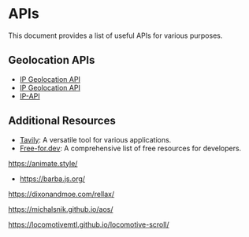 # APIs

This document provides a list of useful APIs for various purposes.

## Geolocation APIs

- [IP Geolocation API](https://ipgeolocation.io/)
- [IP Geolocation API](https://ipgeolocation.io/)
- [IP-API](https://ip-api.com/)

## Additional Resources

- [Tavily](https://app.tavily.com/home): A versatile tool for various applications.
- [Free-for.dev](https://free-for.dev/#/?id=free-fordev): A comprehensive list of free resources for developers.

https://animate.style/

- https://barba.js.org/


https://dixonandmoe.com/rellax/


https://michalsnik.github.io/aos/


https://locomotivemtl.github.io/locomotive-scroll/
